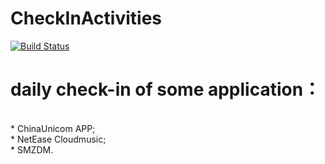 # CheckInActivities
[![Build Status](https://www.travis-ci.org/RookieBugs/CheckInActivities.svg?branch=master)](https://www.travis-ci.org/RookieBugs/CheckInActivities)

# daily check-in of some application：<br>
<br>
* ChinaUnicom APP;<br>
* NetEase Cloudmusic;<br>
* SMZDM.<br>
